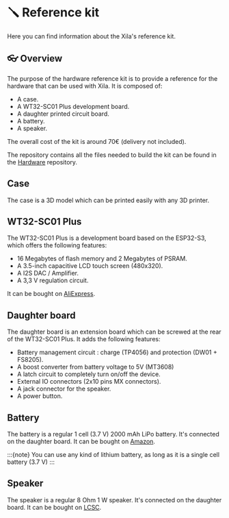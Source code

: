 # 🪛 Reference kit

Here you can find information about the Xila's reference kit.

## 👓 Overview

The purpose of the hardware reference kit is to provide a reference for the hardware that can be used with Xila. It is composed of:

- A case.
- A WT32-SC01 Plus development board.
- A daughter printed circuit board.
- A battery.
- A speaker.

The overall cost of the kit is around 70€ (delivery not included).

The repository contains all the files needed to build the kit can be found in the [Hardware](https://github.com/Xila-Project/Hardware) repository.

## Case

The case is a 3D model which can be printed easily with any 3D printer.

## WT32-SC01 Plus

The WT32-SC01 Plus is a development board based on the ESP32-S3, which offers the following features:

- 16 Megabytes of flash memory and 2 Megabytes of PSRAM.
- A 3.5-inch capacitive LCD touch screen (480x320).
- A I2S DAC / Amplifier.
- A 3,3 V regulation circuit.

It can be bought on [AliExpress](https://fr.aliexpress.com/item/1005004267336768.html).

## Daughter board

The daughter board is an extension board which can be screwed at the rear of the WT32-SC01 Plus. It adds the following features:

- Battery management circuit : charge (TP4056) and protection (DW01 + FS8205).
- A boost converter from battery voltage to 5V (MT3608)
- A latch circuit to completely turn on/off the device.
- External IO connectors (2x10 pins MX connectors).
- A jack connector for the speaker.
- A power button.

## Battery

The battery is a regular 1 cell (3.7 V) 2000 mAh LiPo battery. It's connected on the daughter board. It can be bought on [Amazon](https://www.amazon.fr/dp/B08214DJLJ?psc=1&ref=ppx_yo2ov_dt_b_product_details).

:::{note}
You can use any kind of lithium battery, as long as it is a single cell battery (3.7 V)
:::

## Speaker

The speaker is a regular 8 Ohm 1 W speaker. It's connected on the daughter board. It can be bought on [LCSC](https://www.lcsc.com/product-detail/_INGHAi-_C530547.html).


